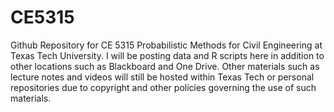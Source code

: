 # CE5315
Github Repository for CE 5315 Probabilistic Methods for Civil Engineering at Texas Tech University.  I will be posting data and R scripts here in addition to other locations such as Blackboard and One Drive.  Other materials such as lecture notes and videos will still be hosted within Texas Tech or personal repositories due to copyright and other policies governing the use of such materials.    
